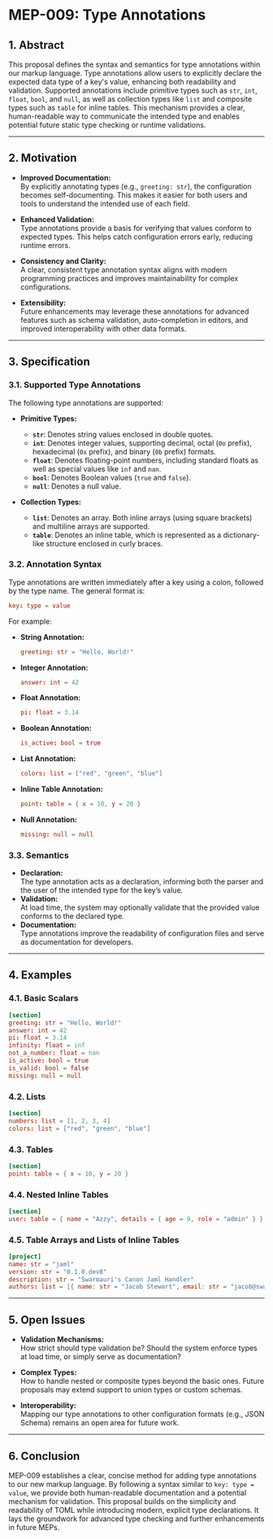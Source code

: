 # MEP-009: Type Annotations

## 1. Abstract

This proposal defines the syntax and semantics for type annotations within our markup language. Type annotations allow users to explicitly declare the expected data type of a key's value, enhancing both readability and validation. Supported annotations include primitive types such as `str`, `int`, `float`, `bool`, and `null`, as well as collection types like `list` and composite types such as `table` for inline tables. This mechanism provides a clear, human-readable way to communicate the intended type and enables potential future static type checking or runtime validations.

---

## 2. Motivation

- **Improved Documentation:**  
  By explicitly annotating types (e.g., `greeting: str`), the configuration becomes self-documenting. This makes it easier for both users and tools to understand the intended use of each field.

- **Enhanced Validation:**  
  Type annotations provide a basis for verifying that values conform to expected types. This helps catch configuration errors early, reducing runtime errors.

- **Consistency and Clarity:**  
  A clear, consistent type annotation syntax aligns with modern programming practices and improves maintainability for complex configurations.

- **Extensibility:**  
  Future enhancements may leverage these annotations for advanced features such as schema validation, auto-completion in editors, and improved interoperability with other data formats.

---

## 3. Specification

### 3.1. Supported Type Annotations

The following type annotations are supported:

- **Primitive Types:**
  - **`str`**: Denotes string values enclosed in double quotes.
  - **`int`**: Denotes integer values, supporting decimal, octal (`0o` prefix), hexadecimal (`0x` prefix), and binary (`0b` prefix) formats.
  - **`float`**: Denotes floating-point numbers, including standard floats as well as special values like `inf` and `nan`.
  - **`bool`**: Denotes Boolean values (`true` and `false`).
  - **`null`**: Denotes a null value.

- **Collection Types:**
  - **`list`**: Denotes an array. Both inline arrays (using square brackets) and multiline arrays are supported.
  - **`table`**: Denotes an inline table, which is represented as a dictionary-like structure enclosed in curly braces.

### 3.2. Annotation Syntax

Type annotations are written immediately after a key using a colon, followed by the type name. The general format is:

```toml
key: type = value
```

For example:
- **String Annotation:**  
  ```toml
  greeting: str = "Hello, World!"
  ```
- **Integer Annotation:**  
  ```toml
  answer: int = 42
  ```
- **Float Annotation:**  
  ```toml
  pi: float = 3.14
  ```
- **Boolean Annotation:**  
  ```toml
  is_active: bool = true
  ```
- **List Annotation:**  
  ```toml
  colors: list = ["red", "green", "blue"]
  ```
- **Inline Table Annotation:**  
  ```toml
  point: table = { x = 10, y = 20 }
  ```
- **Null Annotation:**  
  ```toml
  missing: null = null
  ```

### 3.3. Semantics

- **Declaration:**  
  The type annotation acts as a declaration, informing both the parser and the user of the intended type for the key’s value.
- **Validation:**  
  At load time, the system may optionally validate that the provided value conforms to the declared type.  
- **Documentation:**  
  Type annotations improve the readability of configuration files and serve as documentation for developers.

---

## 4. Examples

### 4.1. Basic Scalars

```toml
[section]
greeting: str = "Hello, World!"
answer: int = 42
pi: float = 3.14
infinity: float = inf
not_a_number: float = nan
is_active: bool = true
is_valid: bool = false
missing: null = null
```

### 4.2. Lists

```toml
[section]
numbers: list = [1, 2, 3, 4]
colors: list = ["red", "green", "blue"]
```

### 4.3. Tables

```toml
[section]
point: table = { x = 10, y = 20 }
```

### 4.4. Nested Inline Tables

```toml
[section]
user: table = { name = "Azzy", details = { age = 9, role = "admin" } }
```

### 4.5. Table Arrays and Lists of Inline Tables

```toml
[project]
name: str = "jaml"
version: str = "0.1.0.dev8"
description: str = "Swarmauri's Canon Jaml Handler"
authors: list = [{ name: str = "Jacob Stewart", email: str = "jacob@swarmauri.com" }]
```

---

## 5. Open Issues

- **Validation Mechanisms:**  
  How strict should type validation be? Should the system enforce types at load time, or simply serve as documentation?
  
- **Complex Types:**  
  How to handle nested or composite types beyond the basic ones. Future proposals may extend support to union types or custom schemas.

- **Interoperability:**  
  Mapping our type annotations to other configuration formats (e.g., JSON Schema) remains an open area for future work.

---

## 6. Conclusion

MEP-009 establishes a clear, concise method for adding type annotations to our new markup language. By following a syntax similar to `key: type = value`, we provide both human-readable documentation and a potential mechanism for validation. This proposal builds on the simplicity and readability of TOML while introducing modern, explicit type declarations. It lays the groundwork for advanced type checking and further enhancements in future MEPs.
